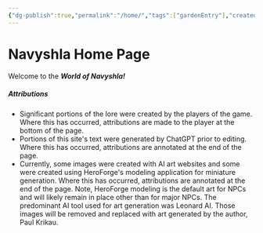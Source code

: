 ```yaml
---
{"dg-publish":true,"permalink":"/home/","tags":["gardenEntry"],"created":"2024-12-08T16:08:08.940-06:00","updated":"2024-12-10T19:18:20.230-06:00"}
---
```



# Navyshla Home Page

Welcome to the ***World of Navyshla!***  

##### Attributions
- Significant portions of the lore were created by the players of the game. Where this has occurred, attributions are made to the player at the bottom of the page.
- Portions of this site's text were generated by ChatGPT prior to editing.  Where this has occurred, attributions are annotated at the end of the page.
- Currently, some images were created with AI art websites and some were created using HeroForge's modeling application for miniature generation. Where this has occurred, attributions are annotated at the end of the page. Note, HeroForge modeling is the default art for NPCs and will likely remain in place other than for major NPCs. The predominant AI tool used for art generation was Leonard AI. Those images will be removed and replaced with art generated by the author, Paul Krikau.






